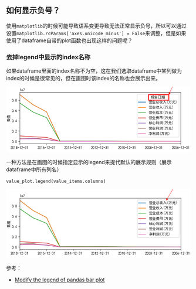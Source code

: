 ## 如何显示负号？

使用`matplotlib`的时候可能导致语系变更导致无法正常显示负号，所以可以通过设置`matplotlib.rcParams['axes.unicode_minus'] = False`来调整，但是如果使用了dataframe自带的plot函数也出现这样的问题呢？




### 去掉legend中显示的index名称

如果dataframe里面的index名称不为空，这在我们选取dataframe中某列做为index的时候是很常见的，但在画图时该index的名称也会展示出来。

![](legend_shown_index_name.PNG)

一种方法是在画图的时候指定显示的legend来提代默认的展示规则（展示dataframe中所有列名）

```
value_plot.legend(value_items.columns)
```

![](legend_shown_index_name_correct.PNG)

参考：

- [Modify the legend of pandas bar plot](https://stackoverflow.com/questions/33149428/modify-the-legend-of-pandas-bar-plot)
